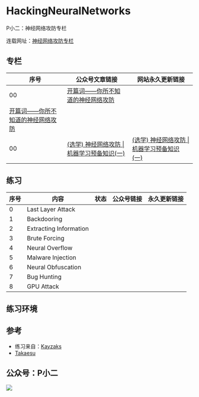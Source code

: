 # HackingNeuralNetworks

P小二：神经网络攻防专栏


连载网址：[神经网络攻防专栏](http://aipwn.org/HackingNeuralNetworks/)


## 专栏

| 序号  |	       公众号文章链接            |   网站永久更新链接     |
| ---  |  ---------------------          | ------------          |
| 00   | [开篇词——你所不知道的神经网络攻防](https://mp.weixin.qq.com/s/TljKNJBGpOMsrpdbsLR0jQ) | 
         [开篇词——你所不知道的神经网络攻防](https://pxiaoer.blog/2020/07/01/hackingneuralnetworks-you-dont-know-that/) |
| 00   | [(选学) 神经网络攻防 \| 机器学习预备知识(一) ](https://mp.weixin.qq.com/s/K2MbIETMwrt5jj-icz8I-w)                 |                                                                  [(选学) 神经网络攻防 \|机器学习预备知识(一) ](https://pxiaoer.blog/2020/07/01/hackingneuralnetworks-ml-tutorial/)   |



## 练习


| 序号 |	       内容            |  状态         |  公众号链接  |  永久更新链接    |
| --- | ---------------------  | ------------  | ---------- | ----------        |
|  0  | Last Layer Attack      |               |            |                   | 
|  1  | Backdooring            |               |            |                   | 
|  2  | Extracting Information |               |            |                   | 
|  3  | Brute Forcing          |               |            |                   | 
|  4  | Neural Overflow        |               |            |                   | 
|  5  | Malware Injection      |               |            |                   | 
|  6  | Neural Obfuscation     |               |            |                   | 
|  7  | Bug Hunting            |               |            |                   | 
|  8  | GPU Attack             |               |            |                   | 


## 练习环境




## 参考
- 练习来自：[Kayzaks](https://github.com/Kayzaks/HackingNeuralNetworks) 
- [Takaesu](https://github.com/13o-bbr-bbq/machine_learning_security)


## 公众号：P小二
![](https://tva1.sinaimg.cn/large/006tNbRwly1g9kpvk6dhdj3076076mxn.jpg)


